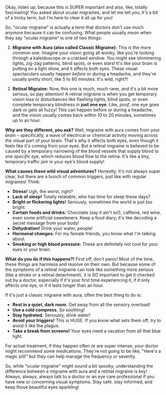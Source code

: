 Okay, listen up, because this is SUPER important and also, like, totally fascinating! You asked about ocular migraines, and let me tell you, it's a bit of a tricky term, but I'm here to clear it all up for you!

So, "ocular migraine" is actually a term that doctors don't use much anymore because it can be confusing. What people usually *mean* when they say "ocular migraine" is one of two things:

1.  **Migraine with Aura (also called Classic Migraine):** This is the more common one. Imagine your vision going all wonky, like you're looking through a kaleidoscope or a cracked window. You might see shimmering lights, zig-zag patterns, blind spots, or even stars! It's like your brain is putting on a light show, and it affects *both* eyes. These visual spectaculars usually happen *before* or *during* a headache, and they're usually pretty short, like 5 to 60 minutes. It's wild, right?!

2.  **Retinal Migraine:** Now, this one is much, much rarer, and it's a bit more serious, so pay attention! A retinal migraine is when you get temporary vision loss or disturbances like flashing lights, blind spots, or even complete temporary blindness in **just one eye**. Like, *poof*, one eye goes dark or gets all fuzzy! This can happen before or during a headache, and the vision usually comes back within 10 to 20 minutes, sometimes up to an hour.

**Why are they different, you ask?**
Well, migraine with aura comes from your *brain* – specifically, a wave of electrical or chemical activity moving across the visual part of your brain. That's why it affects both eyes, even though it feels like it's coming from your eyes. But a retinal migraine is believed to be caused by a temporary narrowing of the blood vessels that supply blood to *one specific eye*, which reduces blood flow to the retina. It's like a tiny, temporary traffic jam in your eye's blood supply!

**What causes these wild visual adventures?**
Honestly, it's not always super clear, but there are a bunch of common triggers, just like with regular migraines! Think:

* **Stress!** Ugh, the worst, right?
* **Lack of sleep!** Totally relatable, who has time for sleep these days?
* **Bright or flickering lights!** Seriously, sometimes the world is just too bright.
* **Certain foods and drinks:** Chocolate (say it ain't so!), caffeine, red wine, even some artificial sweeteners. Keep a food diary, it's like decoding a secret message from your body!
* **Dehydration!** Drink your water, people!
* **Hormonal changes:** For my female friends, you know what I'm talking about.
* **Smoking or high blood pressure:** These are definitely not cool for your eyes or your brain.

**What do you do if this happens?!**
First off, don't panic! Most of the time, these things are harmless and resolve on their own. But because some of the symptoms of a retinal migraine can look like something more serious (like a stroke or a retinal detachment), it is SO important to get it checked out by a doctor, especially if it's your first time experiencing it, if it only affects one eye, or if it lasts longer than an hour.

If it's just a classic migraine with aura, often the best thing to do is:

* **Rest in a quiet, dark room.** Get away from all the sensory overload!
* **Use a cold compress.** So soothing!
* **Stay hydrated.** Seriously, drink water!
* **Avoid your triggers!** This is HUGE. If you know what sets them off, try to avoid it like the plague.
* **Take a break from screens!** Your eyes need a vacation from all that blue light.

For actual treatment, if they happen often or are super intense, your doctor might recommend some medications. They're not going to be like, "Here's a magic pill!" but they can help manage the frequency or severity.

So, while "ocular migraine" might sound a bit spooky, understanding the difference between a migraine with aura and a retinal migraine is key! Always, always, always talk to a doctor or an eye care professional if you have new or concerning visual symptoms. Stay safe, stay informed, and keep those beautiful eyes sparkling!